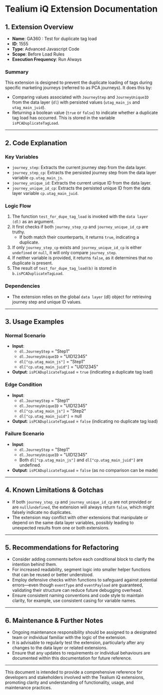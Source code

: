 # Tealium iQ Extension Documentation

## 1. Extension Overview
- **Name**: GA360 : Test for duplicate tag load
- **ID**: 1555
- **Type**: Advanced Javascript Code
- **Scope**: Before Load Rules
- **Execution Frequency**: Run Always

### Summary
This extension is designed to prevent the duplicate loading of tags during specific marketing journeys (referred to as PCA journeys). It does this by:
- Comparing values associated with `JourneyStep` and `JourneyUniqueID` from the data layer (`dl`) with persisted values (`utag_main_js` and `utag_main_juid`).
- Returning a boolean value (`true` or `false`) to indicate whether a duplicate tag load has occurred. This is stored in the variable `isPCADuplicateTagLoad`.

---

## 2. Code Explanation

### Key Variables
- `journey_step`: Extracts the current journey step from the data layer.
- `journey_step_cp`: Extracts the persisted journey step from the data layer variable `cp.utag_main_js`.
- `journey_unique_id`: Extracts the current unique ID from the data layer.
- `journey_unique_id_cp`: Extracts the persisted unique ID from the data layer variable `cp.utag_main_juid`.

### Logic Flow
1. The function `test_for_dupe_tag_load` is invoked with the `data layer (dl)` as an argument.
2. It first checks if both `journey_step_cp` and `journey_unique_id_cp` are truthy.
   - If both match their counterparts, it returns `true`, indicating a duplicate.
3. If only `journey_step_cp` exists and `journey_unique_id_cp` is either `undefined` or `null`, it will only compare `journey_step`.
4. If neither variable is provided, it returns `false`, as it determines that no duplicate is present.
5. The result of `test_for_dupe_tag_load(b)` is stored in `b.isPCADuplicateTagLoad`.

### Dependencies
- The extension relies on the global `data layer` (dl) object for retrieving journey step and unique ID values.

---

## 3. Usage Examples

### Normal Scenario
- **Input**: 
  - `dl.JourneyStep` = "Step1"
  - `dl.JourneyUniqueID` = "UID12345"
  - `dl["cp.utag_main_js"]` = "Step1"
  - `dl["cp.utag_main_juid"]` = "UID12345"
- **Output**: `isPCADuplicateTagLoad` = `true` (indicating a duplicate tag load)

### Edge Condition
- **Input**: 
  - `dl.JourneyStep` = "Step1"
  - `dl.JourneyUniqueID` = "UID12345"
  - `dl["cp.utag_main_js"]` = "Step2"
  - `dl["cp.utag_main_juid"]` = null
- **Output**: `isPCADuplicateTagLoad` = `false` (indicating no duplicate tag load)

### Failure Scenario
- **Input**: 
  - `dl.JourneyStep` = "Step1"
  - `dl.JourneyUniqueID` = "UID12345"
  - Both `dl["cp.utag_main_js"]` and `dl["cp.utag_main_juid"]` are undefined.
- **Output**: `isPCADuplicateTagLoad` = `false` (as no comparison can be made)

---

## 4. Known Limitations & Gotchas
- If both `journey_step_cp` and `journey_unique_id_cp` are not provided or are `null`/`undefined`, the extension will always return `false`, which might falsely indicate no duplicates.
- The extension may conflict with other extensions that manipulate or depend on the same data layer variables, possibly leading to unexpected results from one or both extensions.

---

## 5. Recommendations for Refactoring
- Consider adding comments before each conditional block to clarify the intention behind them.
- For increased readability, segment logic into smaller helper functions that can be reused or better understood.
- Employ defensive checks within functions to safeguard against potential errors—even though `eventType` and `eventPayload` are guaranteed, validating their structure can reduce future debugging overhead.
- Ensure consistent naming conventions and code style to maintain clarity, for example, use consistent casing for variable names.

---

## 6. Maintenance & Further Notes
- Ongoing maintenance responsibility should be assigned to a designated team or individual familiar with the logic of the extension.
- It is advisable to regularly test the extension, particularly after any changes to the data layer or related extensions.
- Ensure that any updates to requirements or individual behaviours are documented within this documentation for future reference.

--- 

This document is intended to provide a comprehensive reference for developers and stakeholders involved with the Tealium iQ extensions, promoting clarity and understanding of functionality, usage, and maintenance practices.